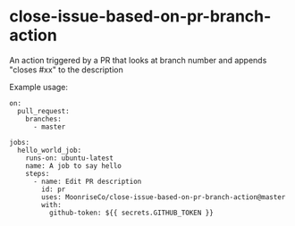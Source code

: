# close-issue-based-on-pr-branch-action
An action triggered by a PR that looks at branch number and appends "closes #xx" to the description

Example usage:
```
on: 
  pull_request:
    branches:
      - master

jobs:
  hello_world_job:
    runs-on: ubuntu-latest
    name: A job to say hello
    steps:
      - name: Edit PR description
        id: pr
        uses: MoonriseCo/close-issue-based-on-pr-branch-action@master
        with:
          github-token: ${{ secrets.GITHUB_TOKEN }}
```